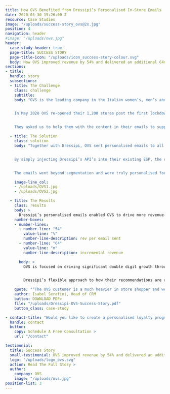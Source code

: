 ```yaml
---
title: How OVS Benefited from Dressipi’s Personalised In-Store Emails
date: 2020-03-30 15:26:00 Z
resource: Case Studies
image: "/uploads/success-story_ovs@2x.jpg"
position: 4
navigation: header
#image: "/uploads/ows.jpg"
header:
  case-study-header: true
  page-title: SUCCESS STORY
  page-title-icon: "/uploads/icon_success-story-colour.svg"
  body: How OVS improved revenue by 54% and delivered an additional €4m of incremental revenue in the first 6 months through Dressipi’s Personalised Instore emails 
sections:
- title: 
  handle: story
  subsections:
  - title: The Challenge
    class: challenge
    subtitle:
    body: "OVS is the leading company in the Italian women’s, men’s and kids’ apparel market, with a market share of 8.1% and revenue over €1bn.


    In May 2020 OVS re-opened their 1,200 stores post the first lockdown. They have a large database of loyal customers, the majority of whom do not shop online. OVS wanted to use all of their available digital channels to drive maximum footfall into stores and start to recover some of that lost revenue.


    They asked us to help them with the content in their emails to support the re-opening."

  - title: The Solution
    class: solution
    body: "Together with Dressipi, OVS sent personalised emails to all customers on their loyalty program (across kidswear, menswear and womenswear).


    By simply injecting Dressipi’s API’s into their existing ESP, the recommendations in the emails included a highly tailored edit of each customer’s best clothing selection filtered by availability in their local store and what was available in their size at that moment.


    The emails went beyond segmentation and were truly personalised for each and every customer. Dressipi’s unique fashion attributes means that it is also possible to create edits that maintain the brand DNA. We are able to do this because we have really taken the time to understand the nuances that make fashion different."

    image-line_col:
    - /uploads/OVS1.jpg
    - /uploads/OVS2.jpg

  - title: The Results
    class: results
    body: >
      Dressipi’s personalised emails enabled OVS to drive more revenue-generating footfall into their stores. The campaign was hugely successful, delivering an additional 54% in terms of revenue per email sent and delivered an additional €4m of incremental revenue in the first 6 months.
    number-boxes:
    - number-lines:
      - number-line: "54"
        value-line: "%"
        number-line-description: rev per email sent
      - number-line: "€4"
        value-line: "m"
        number-line-description: incremental revenue

      body: >
        OVS is focused on driving significant double digit growth through all its digital channels. The overall personalisation partnership is an integral part of the OVS roadmap ensuring OVS meet each customer’s expectations at every moment driving more value and better experiences, always delivering the right product at the right time.


        Dressipi’s flexible approach to how their recommendations are used and implemented in the customer journey means OVS can create the best possible experience for their shoppers and know they can integrate into any future initiatives.

    quote: "“The OVS customer is a much heavier in store shopper and we needed a highly personalised way to target them. By working with Dressipi, we have been able to deliver truly personalised emails to our customers and open up the massive revenue potential of the store portfolio.”"
    author: Isabel Serafini, Head of CRM
    button: DOWNLOAD PDF>
    file: "/uploads/Dressipi-OVS-Success-Story.pdf"
    button_class: case-study

- contact-title: "Would you like to create a personalised loyalty program that works for your stores as well as your digital channels? We can also support with any more general CRM strategies and support. Please fill in the Dressipi contact form if you would like further information."
  handle: contact
  button:
    copy: Schedule A Free Consultation >
    url: "/contact"

testimonial:
  title: Success Story
  small-testimonial: OVS improved revenue by 54% and delivered an additional €4m of incremental revenue increase
  logo: "/uploads/logo_ovs.svg"
  action: Read The Full Story >
  author:
    company: OVS
    image: "/uploads/ovs.jpg"
position-list: 3
---
```

